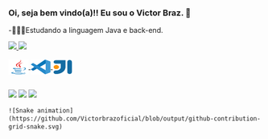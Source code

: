 ### Oi, seja bem vindo(a)!! Eu sou o Victor Braz. 👋

-👨🏽‍💻Estudando a linguagem Java e back-end.

<div align="left">
  <a href="https://github.com/victorbrazoficial">
  <img height="130em" src="https://github-readme-stats.vercel.app/api?username=victorbrazoficial&show_icons=true&theme=tokyonight&include_all_commits=true&count_private=true"/>
  <img height="130em" src="https://github-readme-stats.vercel.app/api/top-langs/?username=victorbrazoficial&layout=compact&langs_count=7&theme=tokyonight"/>
</div>
  
  <div style="display: inline_block"><br>
  <img align="center" alt="Rafa-Js" height="30" width="40" src="https://raw.githubusercontent.com/devicons/devicon/master/icons/java/java-original.svg">
  <img align="center" alt="Rafa-Ts" height="30" width="40" src="https://raw.githubusercontent.com/devicons/devicon/master/icons/vscode/vscode-original.svg">
  <img align="center" alt="Braz-intellij" height="30" width="40" src="https://raw.githubusercontent.com/devicons/devicon/master/icons/intellij/intellij-original.svg">
  </div>
  
  ##
  
  <div>
  <a href="https://www.linkedin.com/in/victor-braz-9bb915162/" target="_blank"><img src="https://img.shields.io/badge/-LinkedIn-%230077B5?style=for-the-badge&logo=linkedin&logoColor=white" target="_blank"></a> 
   <a href = "vic_braz@outlook.com"><img src="https://img.shields.io/badge/GitHub-100000?style=for-the-badge&logo=github&logoColor=white" target="_blank"></a>
    <a href = "https://github.com/Victorbrazoficial"><img src="https://img.shields.io/badge/Microsoft_Outlook-0078D4?style=for-the-badge&logo=microsoft-outlook&logoColor=white" target="_blank"></a>
    
    ![Snake animation](https://github.com/Victorbrazoficial/blob/output/github-contribution-grid-snake.svg)
  </div>

